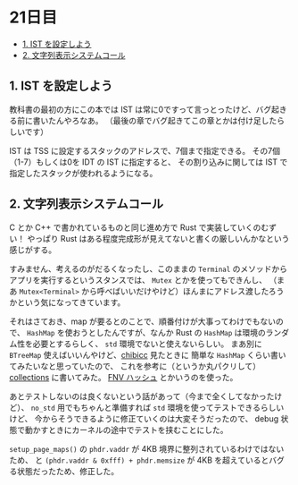 # 21日目

<!-- mtoc-start -->

- [1. IST を設定しよう](#1-ist-を設定しよう)
- [2. 文字列表示システムコール](#2-文字列表示システムコール)

<!-- mtoc-end -->

## 1. IST を設定しよう

教科書の最初の方にこの本では IST は常に0ですって言っとったけど、バグ起きる前に書いたんやろなあ。
（最後の章でバグ起きてこの章とかは付け足したらしいです）

IST は TSS に設定するスタックのアドレスで、7個まで指定できる。
その7個（1-7）もしくは0を IDT の IST に指定すると、
その割り込みに関しては IST で指定したスタックが使われるようになる。

## 2. 文字列表示システムコール

C とか C++ で書かれているものと同じ進め方で Rust で実装していくのむずい！
やっぱり Rust はある程度完成形が見えてないと書くの厳しいんかなという感じがする。

すみません、考えるのがだるくなったし、このままの `Terminal` のメソッドからアプリを実行するというスタンスでは、
`Mutex` とかを使ってもできんし、
（まあ `Mutex<Terminal>` から呼べばいいだけやけど）ほんまにアドレス渡したろうかという気になってきています。

それはさておき、map が要るとのことで、順番付けが大事ってわけでもないので、
`HashMap` を使おうとしたんですが、なんか Rust の `HashMap` は環境のランダム性を必要とするらしく、
`std` 環境でないと使えないらしい。
まあ別に `BTreeMap` 使えばいいんやけど、[chibicc](https://github.com/rui314/chibicc) 見たときに
簡単な `HashMap` くらい書いてみたいなと思っていたので、
これを参考に（というか丸パクリして）[collections](../mikan-os/kernel/src/collections.rs) に書いてみた。
[FNV ハッシュ](https://en.wikipedia.org/wiki/Fowler%E2%80%93Noll%E2%80%93Vo_hash_function) とかいうのを使った。

あとテストしないのは良くないという話があって（今まで全くしてなかったけど）、
`no_std` 用でもちゃんと準備すれば `std` 環境を使ってテストできるらしいけど、
今からそうできるように修正ていくのは大変そうだったので、
debug 状態で動かすときにカーネルの途中でテストを挟むことにした。

`setup_page_maps()` の `phdr.vaddr` が 4KB 境界に整列されているわけではないため、
と `(phdr.vaddr & 0xfff) + phdr.memsize` が 4KB を超えているとバグる状態だったため、修正した。
